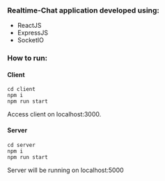 ### Realtime-Chat application developed using:

- ReactJS
- ExpressJS
- SocketIO


### How to run:

#### Client

```
cd client
npm i
npm run start
```
Access client on localhost:3000.

#### Server

```
cd server
npm i
npm run start
```

Server will be running on localhost:5000
